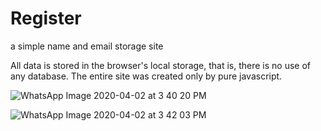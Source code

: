 # Register
a simple name and email storage site

All data is stored in the browser's local storage, that is, there is no use of any database. The entire site was created only by pure javascript.

![WhatsApp Image 2020-04-02 at 3 40 20 PM](https://user-images.githubusercontent.com/44786237/78290138-a1e46500-74f9-11ea-8582-f8cce98fc32f.jpeg)

![WhatsApp Image 2020-04-02 at 3 42 03 PM](https://user-images.githubusercontent.com/44786237/78290247-d48e5d80-74f9-11ea-8aa3-f0ee51f0bc6d.jpeg)
